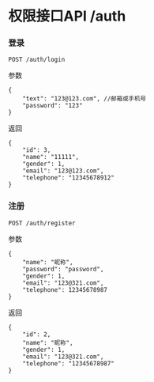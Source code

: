 # 权限接口API /auth

### 登录

```
POST /auth/login
```
参数
```
{
	"text": "123@123.com", //邮箱或手机号
	"password": "123"
}
```
返回
```
{
    "id": 3,
    "name": "11111",
    "gender": 1,
    "email": "123@123.com",
    "telephone": "12345678912"
}
```

### 注册

```
POST /auth/register
```
参数
```
{
	"name": "昵称",
	"password": "password",
	"gender": 1,
	"email": "123@321.com",
	"telephone": 12345678987
}
```
返回
```
{
    "id": 2,
    "name": "昵称",
    "gender": 1,
    "email": "123@321.com",
    "telephone": "12345678987"
}
```
